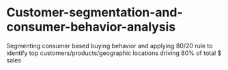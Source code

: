 # Customer-segmentation-and-consumer-behavior-analysis
Segmenting consumer based buying behavior and applying 80/20 rule to identify top customers/products/geographic locations driving 80% of total $ sales
